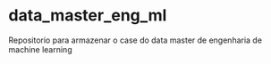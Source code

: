 # data_master_eng_ml
Repositorio para armazenar o case do data master de engenharia de machine learning

